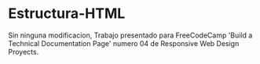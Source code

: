 # Estructura-HTML
Sin ninguna modificacion,
Trabajo presentado para FreeCodeCamp 'Build a Technical Documentation Page' numero 04 de Responsive Web Design Proyects.
